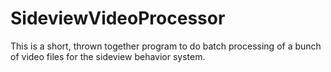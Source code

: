 # SideviewVideoProcessor
This is a short, thrown together program to do batch processing of a bunch of video files for the sideview behavior system.
